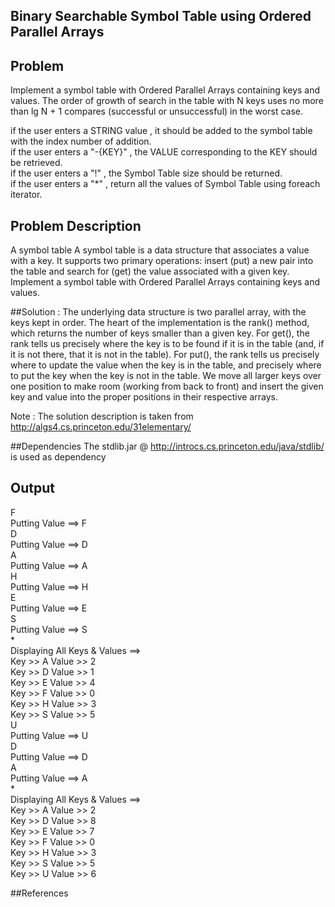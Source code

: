 ## Binary Searchable Symbol Table using Ordered Parallel Arrays

## Problem 
 Implement a symbol table with Ordered Parallel Arrays containing keys and values. The order of growth of search in the table with N keys uses no more than lg N + 1 compares  (successful or unsuccessful) in the worst case.

if the user enters a STRING value , it should be added to the symbol table with the index number of addition.    
if the user enters a "-{KEY}" , the VALUE corresponding to the KEY should be retrieved.    
if the user enters a "!" , the Symbol Table size should be returned.     
if the user enters a "*" ,  return all the values of Symbol Table using foreach iterator.    

## Problem Description 
 A symbol table A symbol table is a data structure that associates a value with a key. It supports two primary operations: insert (put) a new pair into the table and search for (get) the value associated with a given key. Implement a symbol table with Ordered Parallel Arrays containing keys and values.      

##Solution : The underlying data structure is two parallel array, with the keys kept in order. The heart of the implementation is the rank() method, which returns the number of keys smaller than a given key. For get(), the rank tells us precisely where the key is to be found if it is in the table (and, if it is not there, that it is not in the table). For put(), the rank tells us precisely where to update the value when the key is in the table, and precisely where to put the key when the key is not in the table. We move all larger keys over one position to make room (working from back to front) and insert the given key and value into the proper positions in their respective arrays.     

Note : The solution description is taken from http://algs4.cs.princeton.edu/31elementary/       



##Dependencies 
 The stdlib.jar @ http://introcs.cs.princeton.edu/java/stdlib/ is used as dependency    

## Output    

F        
Putting Value ==> F      
D      
Putting Value ==> D     
A    
Putting Value ==> A     
H    
Putting Value ==> H    
E     
Putting Value ==> E     
S      
Putting Value ==> S     
*    
Displaying All Keys & Values ==>       
 Key >> A Value >> 2     
 Key >> D Value >> 1     
 Key >> E Value >> 4    
 Key >> F Value >> 0    
 Key >> H Value >> 3       
 Key >> S Value >> 5    
U        
Putting Value ==> U          
D        
Putting Value ==> D         
A      
Putting Value ==> A          
*           
Displaying All Keys & Values ==>             
 Key >> A Value >> 2                 
 Key >> D Value >> 8           
 Key >> E Value >> 7        
 Key >> F Value >> 0           
 Key >> H Value >> 3       
 Key >> S Value >> 5        
 Key >> U Value >> 6             


##References



